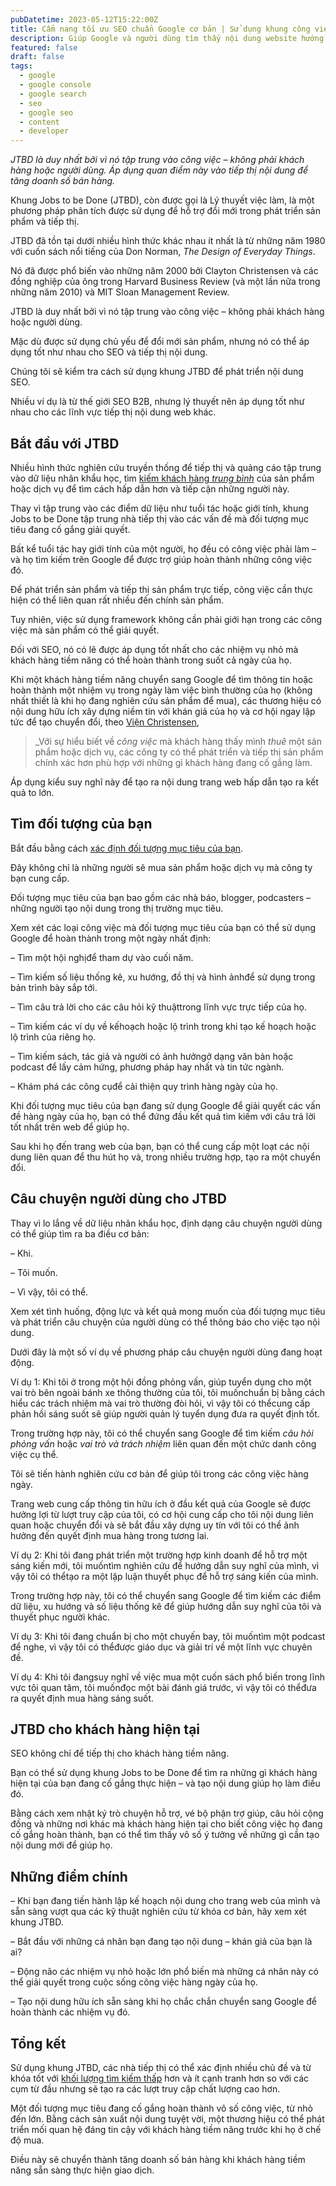 ```yaml
---
pubDatetime: 2023-05-12T15:22:00Z
title: Cẩm nang tối ưu SEO chuẩn Google cơ bản | Sử dụng khung công việc cần làm (JTBD) cho nội dung SEO
description: Giúp Google và người dùng tìm thấy nội dung website hướng dẫn nâng cao những kỹ thuật giúp tối ưu SEO hiệu quả, đem lại thứ hạng tốt trên công cụ tìm kiếm.
featured: false
draft: false
tags:
  - google
  - google console
  - google search
  - seo
  - google seo
  - content
  - developer
---
```


_JTBD là duy nhất bởi vì nó tập trung vào công việc – không phải khách hàng hoặc người dùng. Áp dụng quan điểm này vào tiếp thị nội dung để tăng doanh số bán hàng._

Khung Jobs to be Done (JTBD), còn được gọi là Lý thuyết việc làm, là một phương pháp phân tích được sử dụng để hỗ trợ đổi mới trong phát triển sản phẩm và tiếp thị.

JTBD đã tồn tại dưới nhiều hình thức khác nhau ít nhất là từ những năm 1980 với cuốn sách nổi tiếng của Don Norman, _The Design of Everyday Things_.

Nó đã được phổ biến vào những năm 2000 bởi Clayton Christensen và các đồng nghiệp của ông trong Harvard Business Review (và một lần nữa trong những năm 2010) và MIT Sloan Management Review.

JTBD là duy nhất bởi vì nó tập trung vào công việc – không phải khách hàng hoặc người dùng.

Mặc dù được sử dụng chủ yếu để đổi mới sản phẩm, nhưng nó có thể áp dụng tốt như nhau cho SEO và tiếp thị nội dung.

Chúng tôi sẽ kiểm tra cách sử dụng khung JTBD để phát triển nội dung SEO.

Nhiều ví dụ là từ thế giới SEO B2B, nhưng lý thuyết nên áp dụng tốt như nhau cho các lĩnh vực tiếp thị nội dung web khác.

## Bắt đầu với JTBD

Nhiều hình thức nghiên cứu truyền thống để tiếp thị và quảng cáo tập trung vào dữ liệu nhân khẩu học, tìm [kiếm khách hàng _trung bình_](https://www.searchenginejournal.com/search-audiences-user-intent-seo-secret-weapon/354696/) của sản phẩm hoặc dịch vụ để tìm cách hấp dẫn hơn và tiếp cận những người này.

Thay vì tập trung vào các điểm dữ liệu như tuổi tác hoặc giới tính, khung Jobs to be Done tập trung nhà tiếp thị vào các vấn đề mà đối tượng mục tiêu đang cố gắng giải quyết.

Bất kể tuổi tác hay giới tính của một người, họ đều có công việc phải làm – và họ tìm kiếm trên Google để được trợ giúp hoàn thành những công việc đó.

Để phát triển sản phẩm và tiếp thị sản phẩm trực tiếp, công việc cần thực hiện có thể liên quan rất nhiều đến chính sản phẩm.

Tuy nhiên, việc sử dụng framework không cần phải giới hạn trong các công việc mà sản phẩm có thể giải quyết.

Đối với SEO, nó có lẽ được áp dụng tốt nhất cho các nhiệm vụ nhỏ mà khách hàng tiềm năng có thể hoàn thành trong suốt cả ngày của họ.

Khi một khách hàng tiềm năng chuyển sang Google để tìm thông tin hoặc hoàn thành một nhiệm vụ trong ngày làm việc bình thường của họ (không nhất thiết là khi họ đang nghiên cứu sản phẩm để mua), các thương hiệu có nội dung hữu ích xây dựng niềm tin với khán giả của họ và cơ hội ngay lập tức để tạo chuyển đổi, theo [Viện Christensen](https://www.christenseninstitute.org/key-concepts/jobs-to-be-done/),

> _Với sự hiểu biết về _công việc_ mà khách hàng thấy mình _thuê_ một sản phẩm hoặc dịch vụ, các công ty có thể phát triển và tiếp thị sản phẩm chính xác hơn phù hợp với những gì khách hàng đang cố gắng làm.

Áp dụng kiểu suy nghĩ này để tạo ra nội dung trang web hấp dẫn tạo ra kết quả to lớn.

## Tìm đối tượng của bạn

Bắt đầu bằng cách [xác định đối tượng mục tiêu của bạn](https://www.searchenginejournal.com/methods-research-analyze-audience/306487/).

Đây không chỉ là những người sẽ mua sản phẩm hoặc dịch vụ mà công ty bạn cung cấp.

Đối tượng mục tiêu của bạn bao gồm các nhà báo, blogger, podcasters – những người tạo nội dung trong thị trường mục tiêu.

Xem xét các loại công việc mà đối tượng mục tiêu của bạn có thể sử dụng Google để hoàn thành trong một ngày nhất định:

– Tìm một hội nghịđể tham dự vào cuối năm.

– Tìm kiếm số liệu thống kê, xu hướng, đồ thị và hình ảnhđể sử dụng trong bản trình bày sắp tới.

– Tìm câu trả lời cho các câu hỏi kỹ thuậttrong lĩnh vực trực tiếp của họ.

– Tìm kiếm các ví dụ về kếhoạch hoặc lộ trình trong khi tạo kế hoạch hoặc lộ trình của riêng họ.

– Tìm kiếm sách, tác giả và người có ảnh hưởngở dạng văn bản hoặc podcast để lấy cảm hứng, phương pháp hay nhất và tin tức ngành.

– Khám phá các công cụđể cải thiện quy trình hàng ngày của họ.

Khi đối tượng mục tiêu của bạn đang sử dụng Google để giải quyết các vấn đề hàng ngày của họ, bạn có thể đứng đầu kết quả tìm kiếm với câu trả lời tốt nhất trên web để giúp họ.

Sau khi họ đến trang web của bạn, bạn có thể cung cấp một loạt các nội dung liên quan để thu hút họ và, trong nhiều trường hợp, tạo ra một chuyển đổi.

## Câu chuyện người dùng cho JTBD

Thay vì lo lắng về dữ liệu nhân khẩu học, định dạng câu chuyện người dùng có thể giúp tìm ra ba điều cơ bản:

– Khi.

– Tôi muốn.

– Vì vậy, tôi có thể.

Xem xét tình huống, động lực và kết quả mong muốn của đối tượng mục tiêu và phát triển câu chuyện của người dùng có thể thông báo cho việc tạo nội dung.

Dưới đây là một số ví dụ về phương pháp câu chuyện người dùng đang hoạt động.

Ví dụ 1: Khi tôi ở trong một hội đồng phỏng vấn, giúp tuyển dụng cho một vai trò bên ngoài bánh xe thông thường của tôi, tôi muốnchuẩn bị bằng cách hiểu các trách nhiệm mà vai trò thường đòi hỏi, vì vậy tôi có thểcung cấp phản hồi sáng suốt sẽ giúp người quản lý tuyển dụng đưa ra quyết định tốt.

Trong trường hợp này, tôi có thể chuyển sang Google để tìm kiếm _câu hỏi phỏng vấn_ hoặc _vai trò và trách nhiệm_ liên quan đến một chức danh công việc cụ thể.

Tôi sẽ tiến hành nghiên cứu cơ bản để giúp tôi trong các công việc hàng ngày.

Trang web cung cấp thông tin hữu ích ở đầu kết quả của Google sẽ được hưởng lợi từ lượt truy cập của tôi, có cơ hội cung cấp cho tôi nội dung liên quan hoặc chuyển đổi và sẽ bắt đầu xây dựng uy tín với tôi có thể ảnh hưởng đến quyết định mua hàng trong tương lai.

Ví dụ 2: Khi tôi đang phát triển một trường hợp kinh doanh để hỗ trợ một sáng kiến mới, tôi muốntìm nghiên cứu để hướng dẫn suy nghĩ của mình, vì vậy tôi có thểtạo ra một lập luận thuyết phục để hỗ trợ sáng kiến của mình.

Trong trường hợp này, tôi có thể chuyển sang Google để tìm kiếm các điểm dữ liệu, xu hướng và số liệu thống kê để giúp hướng dẫn suy nghĩ của tôi và thuyết phục người khác.

Ví dụ 3: Khi tôi đang chuẩn bị cho một chuyến bay, tôi muốntìm một podcast để nghe, vì vậy tôi có thểđược giáo dục và giải trí về một lĩnh vực chuyên đề.

Ví dụ 4: Khi tôi đangsuy nghĩ về việc mua một cuốn sách phổ biến trong lĩnh vực tôi quan tâm, tôi muốnđọc một bài đánh giá trước, vì vậy tôi có thểđưa ra quyết định mua hàng sáng suốt.

## JTBD cho khách hàng hiện tại

SEO không chỉ để tiếp thị cho khách hàng tiềm năng.

Bạn có thể sử dụng khung Jobs to be Done để tìm ra những gì khách hàng hiện tại của bạn đang cố gắng thực hiện – và tạo nội dung giúp họ làm điều đó.

Bằng cách xem nhật ký trò chuyện hỗ trợ, vé bộ phận trợ giúp, câu hỏi cộng đồng và những nơi khác mà khách hàng hiện tại cho biết công việc họ đang cố gắng hoàn thành, bạn có thể tìm thấy vô số ý tưởng về những gì cần tạo nội dung mới để giúp họ.

## Những điểm chính

– Khi bạn đang tiến hành lập kế hoạch nội dung cho trang web của mình và sẵn sàng vượt qua các kỹ thuật nghiên cứu từ khóa cơ bản, hãy xem xét khung JTBD.

– Bắt đầu với những cá nhân bạn đang tạo nội dung – khán giả của bạn là ai?

– Động não các nhiệm vụ nhỏ hoặc lớn phổ biến mà những cá nhân này có thể giải quyết trong cuộc sống công việc hàng ngày của họ.

– Tạo nội dung hữu ích sẵn sàng khi họ chắc chắn chuyển sang Google để hoàn thành các nhiệm vụ đó.

## Tổng kết

Sử dụng khung JTBD, các nhà tiếp thị có thể xác định nhiều chủ đề và từ khóa tốt với [khối lượng tìm kiếm thấp](https://www.searchenginejournal.com/keyword-competition/313815/) hơn và ít cạnh tranh hơn so với các cụm từ đầu nhưng sẽ tạo ra các lượt truy cập chất lượng cao hơn.

Một đối tượng mục tiêu đang cố gắng hoàn thành vô số công việc, từ nhỏ đến lớn. Bằng cách sản xuất nội dung tuyệt vời, một thương hiệu có thể phát triển mối quan hệ đáng tin cậy với khách hàng tiềm năng trước khi họ ở chế độ mua.

Điều này sẽ chuyển thành tăng doanh số bán hàng khi khách hàng tiềm năng sẵn sàng thực hiện giao dịch.